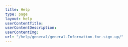 ```yaml
---
title: Help
type: page
layout: help
userContentTitle: 
userContentDescription:
userContentImg:
url: "/help/general/general-Information-for-sign-up/"
---
```

